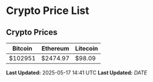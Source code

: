 # Crypto Price List

## Crypto Prices
| Bitcoin | Ethereum | Litecoin |
| ------- | -------- | -------- |
| $102951 | $2474.97 | $98.09 |
**Last Updated:** 2025-05-17 14:41 UTC
**Last Updated:** $DATE$
